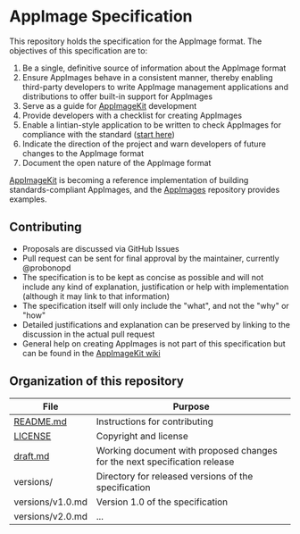 # AppImage Specification

This repository holds the specification for the AppImage format. The objectives of this specification are to:

1. Be a single, definitive source of information about the AppImage format
2. Ensure AppImages behave in a consistent manner, thereby enabling third-party developers to write AppImage management applications and distributions to offer built-in support for AppImages
3. Serve as a guide for [AppImageKit](https://github.com/probonopd/AppImageKit) development
4. Provide developers with a checklist for creating AppImages
5. Enable a lintian-style application to be written to check AppImages for compliance with the standard ([start here](https://github.com/probonopd/AppImages/blob/master/appdir-lint.sh))
6. Indicate the direction of the project and warn developers of future changes to the AppImage format
7. Document the open nature of the AppImage format

[AppImageKit](https://github.com/probonopd/AppImageKit) is becoming a reference implementation of building standards-compliant AppImages, and the [AppImages](https://github.com/probonopd/AppImages) repository provides examples.

## Contributing

* Proposals are discussed via GitHub Issues
* Pull request can be sent for final approval by the maintainer, currently @probonopd
* The specification is to be kept as concise as possible and will not include any kind of explanation, justification or help with implementation (although it may link to that information)
* The specification itself will only include the "what", and not the "why" or "how"
* Detailed justifications and explanation can be preserved by linking to the discussion in the actual pull request
* General help on creating AppImages is not part of this specification but can be found in the [AppImageKit wiki](https://github.com/probonopd/AppImageKit/wiki) 

## Organization of this repository

File | Purpose
---|---
[README.md](README.md) | Instructions for contributing
[LICENSE](LICENSE) | Copyright and license
[draft.md](draft.md) | Working document with proposed changes for the next specification release
versions/ | Directory for released versions of the specification
versions/v1.0.md | Version 1.0 of the specification
versions/v2.0.md | ...
